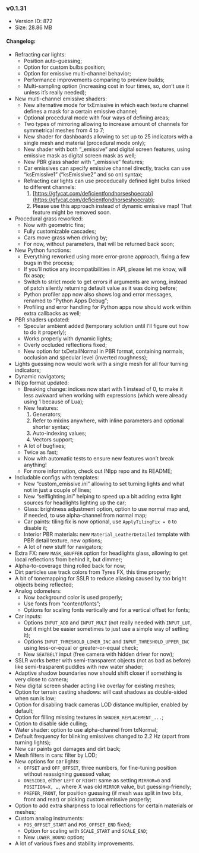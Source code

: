 ### v0.1.31

*   Version ID: 872
*   Size: 28.86 MB

#### Changelog:

*   Refracting car lights:
    *   Position auto-guessing;
    *   Option for custom bulbs position;
    *   Option for emissive multi-channel behavior;
    *   Performance improvements comparing to preview builds;
    *   Multi-sampling option (increasing cost in four times, so, don’t use it unless it’s really needed);
*   New multi-channel emissive shaders:
    *   New alternative mode for txEmissive in which each texture channel defines a mask for a certain emissive channel;
    *   Optional procedural mode with four ways of defining areas;
    *   Two types of mirroring allowing to increase amount of channels for symmetrical meshes from 4 to 7;
    *   New shader for dashboards allowing to set up to 25 indicators with a single mesh and material (procedural mode only);
    *   New shader with both “_emissive” and digital screen features, using emissive mask as digital screen mask as well;
    *   New PBR glass shader with “_emissive” features;
    *   Car emissives can specify emissive channel directly, tracks can use “ksEmissive1” (“ksEmissive2” and so on) syntax;
    *   Refracting car lights can use proceducally defined light bulbs linked to different channels:
        1. [https://gfycat.com/deficientfondhorseshoecrab](https://gfycat.com/deficientfondhorseshoecrab);
        2. Please use this approach instead of dynamic emissive map! That feature might be removed soon.
*   Procedural grass reworked:
    *   Now with geometric fins;
    *   Fully customizable cascades;
    *   Cars move grass when driving by;
    *   For now, without parameters, that will be returned back soon;
*   New Python functions:
    *   Everything reworked using more error-prone approach, fixing a few bugs in the process;
    *   If you’ll notice any incompatibilities in API, please let me know, will fix asap;
    *   Switch to strict mode to get errors if arguments are wrong, instead of patch silently returning default value as it was doing before;
    *   Python profiler app now also shows log and error messages, renamed to “Python Apps Debug”;
    *   Profiling and error handling for Python apps now should work within extra callbacks as well;
*   PBR shaders updated:
    *   Specular ambient added (temporary solution until I’ll figure out how to do it properly);
    *   Works properly with dynamic lights;
    *   Overly occluded reflections fixed;
    *   New option for txDetailNormal in PBR format, containing normals, occlusion and specular level (inverted roughness);
*   Lights guessing now would work with a single mesh for all four turning indicators;
*   Dynamic navigators;
*   INIpp format updated:
    *   Breaking change: indices now start with 1 instead of 0, to make it less awkward when working with expressions (which were already using 1 because of Lua);
    *   New features:
        1. Generators;
        2. Refer to mixins anywhere, with inline parameters and optional shorter syntax;
        3. Auto-indexing values;
        4. Vectors support;
    *   A lot of bugfixes;
    *   Twice as fast;
    *   Now with automatic tests to ensure new features won’t break anything!
    *   For more information, check out INIpp repo and its README;
*   Includable configs with templates:
    *   New “custom_emissive.ini” allowing to set turning lights and what not in just a couple of lines;
    *   New “selflighting.ini” helping to speed up a bit adding extra light sources for headlights lighting up the car;
    *   Glass: brightness adjustment option, option to use normal map and, if needed, to use alpha-channel from normal map;
    *   Car paints: tiling fix is now optional, use `ApplyTilingFix = 0` to disable it;
    *   Interior PBR materials: new `Material_LeatherDetailed` template with PBR detail texture, new options;
    *   A lot of new stuff for navigators;
*   Extra FX: new `MASK_GBUFFER` option for headlights glass, allowing to get local reflections from behind it, but dimmer;
*   Alpha-to-coverage thing rolled back for now;
*   Dirt particles use track colors from Tyres FX, this time properly;
*   A bit of tonemapping for SSLR to reduce aliasing caused by too bright objects being reflected;
*   Analog odometers:
    *   Now background color is used properly;
    *   Use fonts from “content/fonts”;
    *   Options for scaling fonts vertically and for a vertical offset for fonts;
*   Car inputs:
    *   Options `INPUT_ADD` and `INPUT_MULT` (not really needed with `INPUT_LUT`, but it might be easier sometimes to just use a simple way of setting it);
    *   Options `INPUT_THRESHOLD_LOWER_INC` and `INPUT_THRESHOLD_UPPER_INC` using less-or-equal or greater-or-equal check;
    *   New `SEATBELT` input (free camera with hidden driver for now);
*   SSLR works better with semi-transparent objects (not as bad as before) like semi-trasparent puddles with new water shader;
*   Adaptive shadow boundaries now should shift closer if something is very close to camera;
*   New digital screen shader acting like overlay for existing meshes;
*   Option for terrain casting shadows: will cast shadows as double-sided when sun is low;
*   Option for disabling track cameras LOD distance multiplier, enabled by default;
*   Option for filling missing textures in `SHADER_REPLACEMENT_...`;
*   Option to disable side culling;
*   Water shader: option to use alpha-channel from txNormal;
*   Default frequency for blinking emissives changed to 2.2 Hz (apart from turning lights);
*   New car paints got damages and dirt back;
*   Mesh filters in cars: filter by LOD;
*   New options for car lights:
    *   `OFFSET` and `OFF_OFFSET`, three numbers, for fine-tuning position without reassigning guessed value;
    *   `ONESIDED`, either `LEFT` or `RIGHT`: same as setting `MIRROR=0` and `POSITION=X, …`, where X was old `MIRROR` value, but guessing-friendly;
    *   `PREFER_FRONT`, for position guessing (if mesh was split in two bits, front and rear) or picking custom emissive properly;
*   Option to add extra sharpness to local reflections for certain materials or meshes;
*   Custom analog instruments:
    *   `POS_OFFSET_START` and `POS_OFFSET_END` fixed;
    *   Option for scaling with `SCALE_START` and `SCALE_END`;
    *   New `LOWER_BOUND` option;
*   A lot of various fixes and stability improvements.
